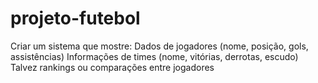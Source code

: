 # projeto-futebol
Criar um sistema que mostre:      Dados de jogadores (nome, posição, gols, assistências)      Informações de times (nome, vitórias, derrotas, escudo)      Talvez rankings ou comparações entre jogadores
